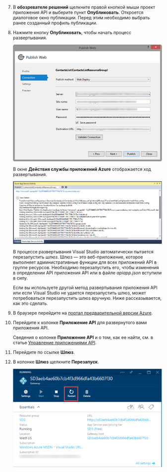 7. В **обозревателе решений** щелкните правой кнопкой мыши проект приложения API и выберите пункт **Опубликовать**. Откроется диалоговое окно публикации. Перед этим необходимо выбрать ранее созданный профиль публикации. 

9. Нажмите кнопку **Опубликовать**, чтобы начать процесс развертывания.

	![Развертывание приложения API](./media/app-service-api-pub-web-deploy/26-5-deployment-success-v3.png)

	В окне **Действия службы приложений Azure** отображается ход развертывания.

	![Уведомление о состоянии окна действий службы приложений Azure](./media/app-service-api-pub-web-deploy/26-5-deployment-success-v4.png)

	В процессе развертывания Visual Studio автоматически пытается перезапустить *шлюз*. Шлюз — это веб-приложение, которое выполняет административные функции для всех приложений API в группе ресурсов. Необходимо перезапустить его, чтобы изменения в определении API приложения API или в файле *apiapp.json* вступили в силу.
 
	Если вы используете другой метод развертывания приложения API или если Visual Studio не удается перезапустить шлюз, может потребоваться перезапустить шлюз вручную. Ниже рассказывается, как это сделать.

1. В браузере перейдите на [портал предварительной версии Azure](https://portal.azure.com).

2. Перейдите к колонке **Приложение API** для развернутого вами приложения API.

	Сведения о колонке **Приложение API** и о том, как ее найти, см. в статье [Управление приложениями API](../articles/app-service-api/app-service-api-manage-in-portal.md).

4. Перейдите по ссылке **Шлюз**.

3. В колонке **Шлюз** щелкните **Перезапуск**.

	![](./media/app-service-api-pub-web-deploy/restartgateway.png)

<!---HONumber=Oct15_HO3-->